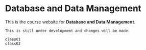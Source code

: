 # Database and Data Management
This is the course website for **Database and Data Management**.

```{note}
This is still under development and changes will be made.
```

```{toctree}
class01
class02
```
